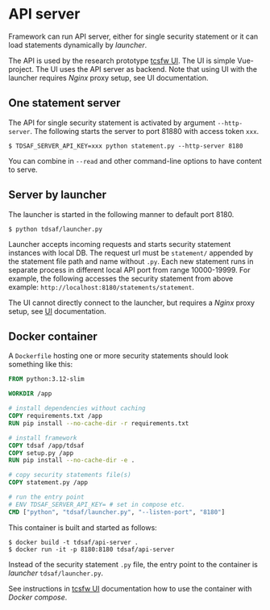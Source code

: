 # API server

Framework can run API server, either for single security statement or it can load statements dynamically
by _launcher_.

The API is used by the research prototype [tcsfw UI](https://github.com/ouspg/tcsfw-ui). The UI is simple Vue-project. The UI uses the API server as backend.
Note that using UI with the launcher requires _Nginx_ proxy setup, see UI documentation.

## One statement server

 The API for single security statement is activated by argument `--http-server`.  The following starts the server to port 81880 with access token `xxx`.

    $ TDSAF_SERVER_API_KEY=xxx python statement.py --http-server 8180

You can combine in `--read` and other command-line options to have content to serve.

## Server by launcher

The launcher is started in the following manner to default port 8180.

    $ python tdsaf/launcher.py

Launcher accepts incoming requests and starts security statement instances with local DB.
The request url must be `statement/` appended by the statement file path and name without `.py`.
Each new statement runs in separate process in different local API port from range 10000-19999.
For example, the following accesses the security statement from above example:
`http://localhost:8180/statements/statement`.

The UI cannot directly connect to the launcher, but requires a _Nginx_ 
proxy setup, see [UI](https://github.com/ouspg/tcsfw-ui) documentation.

## Docker container

A `Dockerfile` hosting one or more security statements should look something like this:
```Dockerfile
FROM python:3.12-slim

WORKDIR /app

# install dependencies without caching
COPY requirements.txt /app
RUN pip install --no-cache-dir -r requirements.txt

# install framework
COPY tdsaf /app/tdsaf
COPY setup.py /app
RUN pip install --no-cache-dir -e .

# copy security statements file(s)
COPY statement.py /app

# run the entry point
# ENV TDSAF_SERVER_API_KEY= # set in compose etc.
CMD ["python", "tdsaf/launcher.py", "--listen-port", "8180"]
```

This container is built and started as follows:

    $ docker build -t tdsaf/api-server .
    $ docker run -it -p 8180:8180 tdsaf/api-server

Instead of the security statement `.py` file, the entry point to the container is _launcher_ `tdsaf/launcher.py`.

See instructions in [tcsfw UI](https://github.com/ouspg/tcsfw-ui) documentation how to use the container with _Docker compose_.
